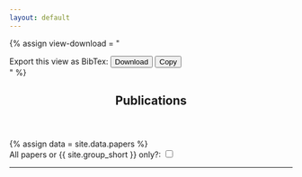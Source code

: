 ```yaml
---
layout: default
---
```

<script src="/js/publications.js" type="text/javascript" charset="utf-8"></script>
<style>
.paper-title{
	font-weight: 700;
}
.paper {
	font-size: 11pt;
	line-height: 1.4;
	list-style: none;
}
ul {
	margin-left: -2em;
}
#keyword_filters {
  position: relative;
  overflow: hidden;
}
#keyword_filters.closed {
  position: relative;
  height: 1.5em;
  overflow: hidden;
}
#keyword_filters.closed:after {
  content: "";
  position: absolute;
  z-index: 1;
  bottom: 0;
  left: 0;
  pointer-events: none;
  background-image: linear-gradient(to bottom, rgba(255,255,255,0), rgba(255,255,255, 1) 90%);
  width: 100%;
  height: 1em;
}
#keyword_filters_btn {
	cursor: pointer;
}
</style>

{% assign view-download = "<div> Export this view as BibTex: <button class='download-bibtex btn btn-sm btn-light'><span class='fa fa-download'></span> Download</button> <button class='copy-bibtex btn btn-sm btn-light'><span class='fa fa-clipboard-list'></span> Copy</button></div>" %}

<!-- Main -->
<article id="main">

<header class="major container" markdown="1">

# Publications

</header>

<section class="wrapper card style4 container">
	{% assign data = site.data.papers %}
		<!-- Content -->
		<div>
			<div>
				<span id="paperToggle" data-toggle="tooltip" data-placement="auto" title="" data-original-title="Slide this button to filter the papers below. The default, '{{site.group_short}} only', displays the subset of papers written by the members of {{site.group_short}} since its foundation and within its context. Toggling the button to 'All papers' displays all the papers published by the members, both within and outside of the scope of {{site.group_short}}.">
				All papers or {{ site.group_short }} only?: <input id="display_papers" type="checkbox" data-toggle="toggle" data-on="All papers " data-off="{{ site.group_short }} only" data-onstyle="info" data-offstyle="primary" data-size="small">
		 		</span>
		 	</div>
		</div>
		<hr />
		<script>
			
		</script>
		<div class="row">
			<div>Filter by keyword:</div>
			<div class="col-11 closed" id="keyword_filters">{{ data | collectTags }}</div>
			<div class="col-1"><span onclick="toggleKeywordFilter();" id="keyword_filters_btn" class="text-info fa fa-2x fa-angle-down" aria-hidden="true"></span></div>
		</div>
		<hr />
		<div>
			<div>Filter by author:</div>
			<span class="filters" >
				{{ data | collectAuthors }}
			</span>
		</div>
		<hr />
		<div>
			<div>Filter by publication type:</div>
			<span class="filters" >
				{{ data | collectTypes }}
			</span>
		</div>
		<hr />
		<div>
		  {{ view-download }}
		</div>
	</section>
	<section class="wrapper card style4 container">
		<div class="content">
			<div id="papers">
				{% for item in site.data.papers %}

				<div class="pub-year">
					<div style="margin-top: -20px; padding-bottom: 1em;"><span style="font-size: 1.5em; background-color: white; padding-left: 6px; padding-right: 6px;">{{ item.year }}</span></div>
					<ul>
						{% for paper in item.papers %}
						<li class="paper mb-4">
							<div>
							{% assign id = id | plus: 1 %}
							{% capture paper_id %}paper_{{paper.id | handleize }}{% endcapture %}
							<div id="paper_id" class="paper">
							{{ paper.content }}
							</div>
							<div>
							<small><a href="#" class="nodec tags_preview" id="{{ id }}" ><span class="fa fa-tags"></span> tags</a></small>
							| <small><a href="#" class="nodec bibitem_preview" id="{{ id }}" ><span class="fa fa-quote-right"></span> bibitem</a></small>
							| <small><a href="#" class="nodec abstract_preview" id="{{ id }}" ><span class="fa fa-align-left"></span> abstract</a></small>
							{% for link in paper.links %}
							| <small><a class="nodec" href="{{ link.link }}">
								{% assign name = link.name | default: "paper" %}
								{% assign icon = link.icon | default: "fa fa-file-pdf"%}
								<span class="{{icon}}"></span> {{ name }}</a></small>
							{% endfor%}
							| <small><a href="#{{paper_id}}" class="nodec permalink" id="{{ id }}" ><span class="fa fa-link"></span> permalink</a></small>
							{%- if paper.doi -%}
							<div class="float-sm-right d-none d-sm-block">
							<div data-badge-type="4" data-doi="{{ paper.doi }}" data-condensed="true" data-hide-no-mentions="true" data-hide-less-than="1" class="altmetric-embed"></div></div>
							{%- elsif paper.arxiv -%}
							<div class="float-sm-right d-none d-sm-block">
							<div data-badge-type="4" data-arxiv-id="{{ paper.arxiv }}" data-condensed="true" data-hide-no-mentions="true" data-hide-less-than="1" class="altmetric-embed"></div></div>
							{%- endif -%}
							</div>
							</div>
							{% assign g_size = paper.grants | size %}
							{% if g_size > 0 %}
							<div><small><strong>Supporting Grants</strong>:
							{% for grant in paper.grants %}
							<a class="nodec" href="/grants.html#{{grant}}"><span class="badge badge-info">{{ grant }}</span></a>
							{% endfor%}
							</small></div>
							{% endif%}
							<div style="display: none;" class="card" id="tags_content_{{ id }}">
								<div class="card-body">
									<ul style="margin:0">
										<li><small><strong>Publication type:</strong> <a href="#" class="nodec tags-item type">{{ paper.type }}</a></small></li>
										<li><small><strong>Keywords:</strong>
											{% for tag in paper.tags %}
												<a href="#" class="nodec tags-item keyword">{{ tag }}</a>;
											{% endfor %}</small></li>
										<li><small><strong>{{ site.group_short }} Authors:</strong>
											{% for author in paper.authors %}
											<a href="#" class="nodec tags-item author">{{ author }}</a>;
											{% endfor %}</small></li>
										</ul></div></div>
							<div style="display: none;" class="card" id="abstract_content_{{ id }}">
								<div style="background-color: #dceaff;" class="card-body">{{ paper.abstract }}</div>
							</div>
							<div style="display: none;" class="card" id="bibitem_content_{{ id }}">
								{% assign bibitem = paper.bibitem | formatBibitem %}
								<div style="background-color: #ffffe0;" class="card-body bibitem_content"><pre><code>{{ bibitem }}</code></pre></div>
							</div>
							{% if paper.non_group %}
							<span style="display: none;" class="non_group" ></span>
							{% endif %}
						</li>
						{% endfor %}
					</ul>
				</div>

				{% endfor %}

			</div>
		</div>
	</section>

	<section class="wrapper card style4 container">
	{{ view-download }}
	</section>

</article>
<script type='text/javascript' src='https://d1bxh8uas1mnw7.cloudfront.net/assets/embed.js'></script>